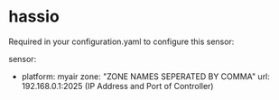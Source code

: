 # hassio
Required in your configuration.yaml to configure this sensor:

sensor:
  - platform: myair
    zone: "ZONE NAMES SEPERATED BY COMMA"
    url: 192.168.0.1:2025 (IP Address and Port of Controller)
